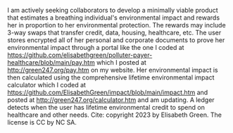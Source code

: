 I am actively seeking collaborators to develop a minimally viable product that estimates a breathing individual's environmental impact and rewards her in proportion to her environmental protection. The rewards may include 3-way swaps that transfer credit, data, housing, healthcare, etc.
The user stores encrypted all of her personal and corporate documents to prove her environmental impact through a portal like the one I coded at https://github.com/elisabethgreen/polluter-payer-healthcare/blob/main/pay.htm which I posted at http://green247.org/pay.htm on my website.
Her environmental impact is then calculated using the comprehensive lifetime environmental impact calculator which I coded at https://github.com/ElisabethGreen/impact/blob/main/impact.htm and posted at http://green247.org/calculator.htm and am updating.
A ledger detects when the user has lifetime environmental credit to spend on healthcare and other needs.
Cite:  copyright 2023 by Elisabeth Green. The license is CC by NC SA.
